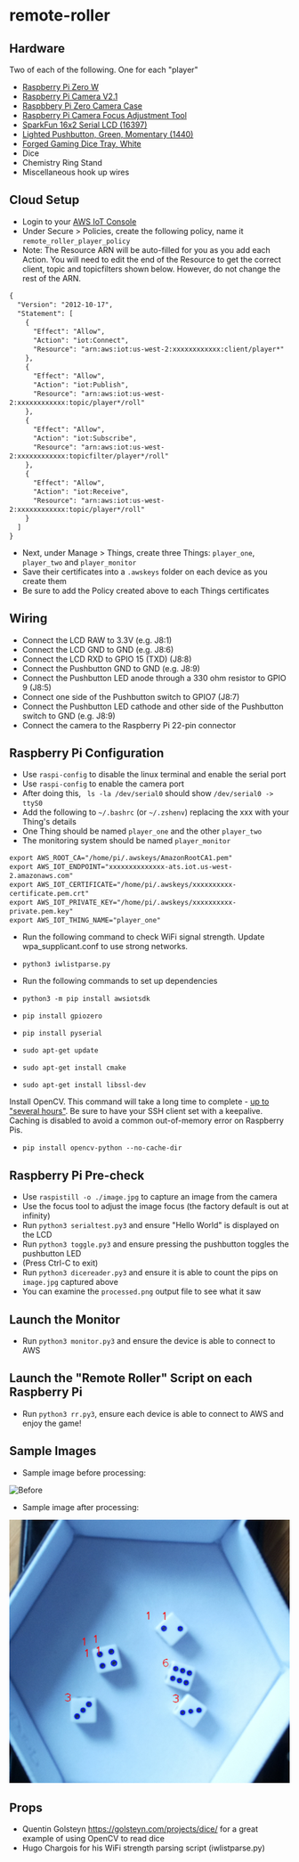 # remote-roller

## Hardware

Two of each of the following. One for each "player"

- [Raspberry Pi Zero W](https://www.raspberrypi.org/products/raspberry-pi-zero-w/)
- [Raspberry Pi Camera V2.1](https://www.raspberrypi.org/products/camera-module-v2/)
- [Raspbbery Pi Zero Camera Case](https://www.raspberrypi.org/products/raspberry-pi-zero-case/)
- [Raspberry Pi Camera Focus Adjustment Tool](https://www.adafruit.com/product/3518)
- [SparkFun 16x2 Serial LCD (16397)](https://www.sparkfun.com/products/16397)
- [Lighted Pushbutton, Green, Momentary (1440)](https://www.adafruit.com/product/1440)
- [Forged Gaming Dice Tray, White](https://forgedgaming.com/products/copy-of-dice-arena-dice-rolling-tray-and-storage?variant=11773653712932)
- Dice
- Chemistry Ring Stand
- Miscellaneous hook up wires

## Cloud Setup

- Login to your [AWS IoT Console](https://us-west-2.console.aws.amazon.com/iot/home?region=us-west-2#/thinghub)
- Under Secure > Policies, create the following policy, name it `remote_roller_player_policy`
- Note: The Resource ARN will be auto-filled for you as you add each Action. You will need to edit the end of the Resource to get the correct client, topic and topicfilters shown below. However, do not change the rest of the ARN.

```
{
  "Version": "2012-10-17",
  "Statement": [
    {
      "Effect": "Allow",
      "Action": "iot:Connect",
      "Resource": "arn:aws:iot:us-west-2:xxxxxxxxxxxx:client/player*"
    },
    {
      "Effect": "Allow",
      "Action": "iot:Publish",
      "Resource": "arn:aws:iot:us-west-2:xxxxxxxxxxxx:topic/player*/roll"
    },
    {
      "Effect": "Allow",
      "Action": "iot:Subscribe",
      "Resource": "arn:aws:iot:us-west-2:xxxxxxxxxxxx:topicfilter/player*/roll"
    },
    {
      "Effect": "Allow",
      "Action": "iot:Receive",
      "Resource": "arn:aws:iot:us-west-2:xxxxxxxxxxxx:topic/player*/roll"
    }
  ]
}
```

- Next, under Manage > Things, create three Things: `player_one`, `player_two` and `player_monitor`
- Save their certificates into a `.awskeys` folder on each device as you create them
- Be sure to add the Policy created above to each Things certificates

## Wiring

- Connect the LCD RAW to 3.3V (e.g. J8:1)
- Connect the LCD GND to GND (e.g. J8:6)
- Connect the LCD RXD to GPIO 15 (TXD) (J8:8)
- Connect the Pushbutton GND to GND (e.g. J8:9)
- Connect the Pushbutton LED anode through a 330 ohm resistor to GPIO 9 (J8:5)
- Connect one side of the Pushbutton switch to GPIO7 (J8:7)
- Connect the Pushbutton LED cathode and other side of the Pushbutton switch to GND (e.g. J8:9)
- Connect the camera to the Raspberry Pi 22-pin connector

## Raspberry Pi Configuration

- Use `raspi-config` to disable the linux terminal and enable the serial port
- Use `raspi-config` to enable the camera port
- After doing this, ` ls -la /dev/serial0` should show `/dev/serial0 -> ttyS0`
- Add the following to `~/.bashrc` (or `~/.zshenv`) replacing the xxx with your Thing's details
- One Thing should be named `player_one` and the other `player_two`
- The monitoring system should be named `player_monitor`

```
export AWS_ROOT_CA="/home/pi/.awskeys/AmazonRootCA1.pem"
export AWS_IOT_ENDPOINT="xxxxxxxxxxxxxx-ats.iot.us-west-2.amazonaws.com"
export AWS_IOT_CERTIFICATE="/home/pi/.awskeys/xxxxxxxxxx-certificate.pem.crt"
export AWS_IOT_PRIVATE_KEY="/home/pi/.awskeys/xxxxxxxxxx-private.pem.key"
export AWS_IOT_THING_NAME="player_one"

```
- Run the following command to check WiFi signal strength. Update wpa_supplicant.conf to use strong networks.
- `python3 iwlistparse.py`

- Run the following commands to set up dependencies
- `python3 -m pip install awsiotsdk`
- `pip install gpiozero`
- `pip install pyserial`
- `sudo apt-get update`
- `sudo apt-get install cmake`
- `sudo apt-get install libssl-dev`

Install OpenCV. This command will take a long time to complete - [up to "several hours"](https://pypi.org/project/opencv-python/). Be sure to have your SSH client set with a keepalive. Caching is disabled to avoid a common out-of-memory error on Raspberry Pis.

- `pip install opencv-python --no-cache-dir`

## Raspberry Pi Pre-check
- Use `raspistill -o ./image.jpg` to capture an image from the camera
- Use the focus tool to adjust the image focus (the factory default is out at infinity)
- Run `python3 serialtest.py3` and ensure "Hello World" is displayed on the LCD
- Run `python3 toggle.py3` and ensure pressing the pushbutton toggles the pushbutton LED
- (Press Ctrl-C to exit)
- Run `python3 dicereader.py3` and ensure it is able to count the pips on `image.jpg` captured above
- You can examine the `processed.png` output file to see what it saw

## Launch the Monitor
- Run `python3 monitor.py3` and ensure the device is able to connect to AWS

## Launch the "Remote Roller" Script on each Raspberry Pi
- Run `python3 rr.py3`, ensure each device is able to connect to AWS and enjoy the game!

## Sample Images
- Sample image before processing:

![Before](/sampledata/image.jpg)

- Sample image after processing:

![After](/sampledata/processed.png)

## Props

- Quentin Golsteyn https://golsteyn.com/projects/dice/ for a great example of using OpenCV to read dice
- Hugo Chargois for his WiFi strength parsing script (iwlistparse.py)
